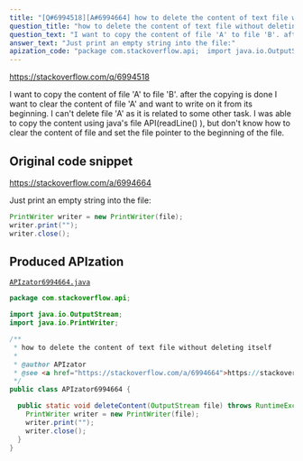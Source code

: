 ```yaml
---
title: "[Q#6994518][A#6994664] how to delete the content of text file without deleting itself"
question_title: "how to delete the content of text file without deleting itself"
question_text: "I want to copy the content of file 'A' to file 'B'. after the copying is done I want to clear the content of file 'A' and want to write on it from its beginning. I can't delete file 'A' as it is related to some other task. I was able to copy the content using java's file API(readLine() ), but don't know how to clear the content of file and set the file pointer to the beginning of the file."
answer_text: "Just print an empty string into the file:"
apization_code: "package com.stackoverflow.api;  import java.io.OutputStream; import java.io.PrintWriter;  /**  * how to delete the content of text file without deleting itself  *  * @author APIzator  * @see <a href=\"https://stackoverflow.com/a/6994664\">https://stackoverflow.com/a/6994664</a>  */ public class APIzator6994664 {    public static void deleteContent(OutputStream file) throws RuntimeException {     PrintWriter writer = new PrintWriter(file);     writer.print(\"\");     writer.close();   } }"
---
```


https://stackoverflow.com/q/6994518

I want to copy the content of file &#x27;A&#x27; to file &#x27;B&#x27;.
after the copying is done I want to clear the content of file &#x27;A&#x27; and want to write on it from its beginning.
I can&#x27;t delete file &#x27;A&#x27; as it is related to some other task.
I was able to copy the content using java&#x27;s file API(readLine() ), but don&#x27;t know how to clear the content of file and set the file pointer to the beginning of the file.



## Original code snippet

https://stackoverflow.com/a/6994664

Just print an empty string into the file:

```java
PrintWriter writer = new PrintWriter(file);
writer.print("");
writer.close();
```

## Produced APIzation

[`APIzator6994664.java`](https://github.com/pasqualesalza/apization-temp-data/raw/master/apizations/java/APIzator6994664.java)

```java
package com.stackoverflow.api;

import java.io.OutputStream;
import java.io.PrintWriter;

/**
 * how to delete the content of text file without deleting itself
 *
 * @author APIzator
 * @see <a href="https://stackoverflow.com/a/6994664">https://stackoverflow.com/a/6994664</a>
 */
public class APIzator6994664 {

  public static void deleteContent(OutputStream file) throws RuntimeException {
    PrintWriter writer = new PrintWriter(file);
    writer.print("");
    writer.close();
  }
}

```